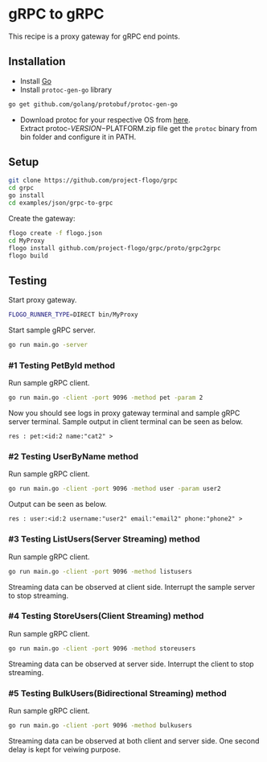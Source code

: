# gRPC to gRPC
This recipe is a proxy gateway for gRPC end points.

## Installation
* Install [Go](https://golang.org/)
* Install `protoc-gen-go` library
```bash
go get github.com/golang/protobuf/protoc-gen-go
```
* Download protoc for your respective OS from [here](https://github.com/google/protobuf/releases).<br>Extract protoc-$VERSION-$PLATFORM.zip file get the `protoc` binary from bin folder and configure it in PATH.

## Setup
```bash
git clone https://github.com/project-flogo/grpc
cd grpc
go install
cd examples/json/grpc-to-grpc
```

Create the gateway:
```bash
flogo create -f flogo.json
cd MyProxy
flogo install github.com/project-flogo/grpc/proto/grpc2grpc
flogo build
```

## Testing
Start proxy gateway.
```bash
FLOGO_RUNNER_TYPE=DIRECT bin/MyProxy
```

Start sample gRPC server.
```bash
go run main.go -server
```

### #1 Testing PetById method
Run sample gRPC client.
```bash
go run main.go -client -port 9096 -method pet -param 2
```
Now you should see logs in proxy gateway terminal and sample gRPC server terminal. Sample output in client terminal can be seen as below.
```
res : pet:<id:2 name:"cat2" >
```
### #2 Testing UserByName method
Run sample gRPC client.
```bash
go run main.go -client -port 9096 -method user -param user2
```
Output can be seen as below.
```
res : user:<id:2 username:"user2" email:"email2" phone:"phone2" >
```
### #3 Testing ListUsers(Server Streaming) method
Run sample gRPC client.
```bash
go run main.go -client -port 9096 -method listusers
```
Streaming data can be observed at client side. Interrupt the sample server to stop streaming.

### #4 Testing StoreUsers(Client Streaming) method
Run sample gRPC client.
```bash
go run main.go -client -port 9096 -method storeusers
```
Streaming data can be observed at server side. Interrupt the client to stop streaming.

### #5 Testing BulkUsers(Bidirectional Streaming) method
Run sample gRPC client.
```bash
go run main.go -client -port 9096 -method bulkusers
```
Streaming data can be observed at both client and server side. One second delay is kept for veiwing purpose.
